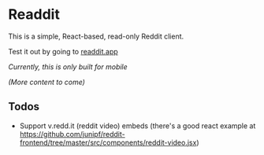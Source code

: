 # Readdit

This is a simple, React-based, read-only Reddit client.

Test it out by going to [readdit.app](https://readdit.app)

*Currently, this is only built for mobile*

*(More content to come)*

## Todos

- Support v.redd.it (reddit video) embeds (there's a good react example at https://github.com/junipf/reddit-frontend/tree/master/src/components/reddit-video.jsx)
